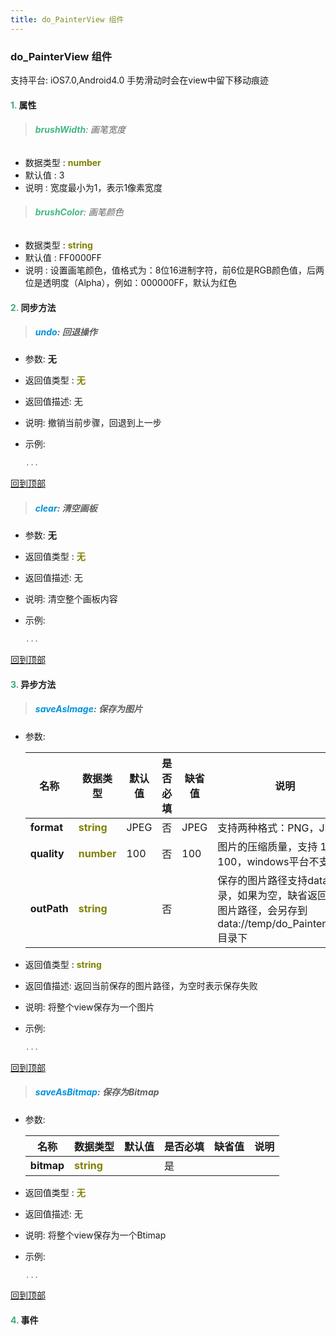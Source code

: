 ```yaml
---
title: do_PainterView 组件
---
```


### do_PainterView 组件

 支持平台: iOS7.0,Android4.0
 手势滑动时会在view中留下移动痕迹

#### <font color ='#40A977'>**1.**</font> 属性

>###### <font color ='#42b983'>**brushWidth**</font>: 画笔宽度

- 数据类型 : <font color ='#808000'>**number**</font>
- 默认值 : 3
- 说明 : 宽度最小为1，表示1像素宽度

>###### <font color ='#42b983'>**brushColor**</font>: 画笔颜色

- 数据类型 : <font color ='#808000'>**string**</font>
- 默认值 : FF0000FF
- 说明 : 设置画笔颜色，值格式为：8位16进制字符，前6位是RGB颜色值，后两位是透明度（Alpha），例如：000000FF，默认为红色

#### <font color ='#40A977'>**2.**</font> 同步方法

>##### <font color ='#0092db'>**undo**</font>: 回退操作

- 参数: **无**
- 返回值类型 : <font color ='#808000'>**无**</font>
- 返回值描述: 无
- 说明: 撤销当前步骤，回退到上一步
- 示例:

  ```javascript
  ...

  ```

[回到顶部](#top)

>##### <font color ='#0092db'>**clear**</font>: 清空画板

- 参数: **无**
- 返回值类型 : <font color ='#808000'>**无**</font>
- 返回值描述: 无
- 说明: 清空整个画板内容
- 示例:

  ```javascript
  ...

  ```

[回到顶部](#top)

#### <font color ='#40A977'>**3.**</font> 异步方法

>##### <font color ='#0092db'>**saveAsImage**</font>: 保存为图片

- 参数:

  名称 | 数据类型 |默认值|是否必填|缺省值|说明
  ---- |-------------  |----------|--------------|--------|------
  **format** |<font color ='#808000'>**string**</font> | JPEG | 否|JPEG|支持两种格式：PNG，JPEG
  **quality** |<font color ='#808000'>**number**</font> | 100 | 否|100|图片的压缩质量，支持 1-100，windows平台不支持
  **outPath** |<font color ='#808000'>**string**</font> |  | 否||保存的图片路径支持data://目录，如果为空，缺省返回唯一图片路径，会另存到data://temp/do_PainterView/目录下
- 返回值类型 : <font color ='#808000'>**string**</font>
- 返回值描述: 返回当前保存的图片路径，为空时表示保存失败
- 说明: 将整个view保存为一个图片
- 示例:

  ```javascript
  ...

  ```

[回到顶部](#top)

>##### <font color ='#0092db'>**saveAsBitmap**</font>: 保存为Bitmap

- 参数:

  名称 | 数据类型 |默认值|是否必填|缺省值|说明
  ---- |-------------  |----------|--------------|--------|------
  **bitmap** |<font color ='#808000'>**string**</font> |  | 是||
- 返回值类型 : <font color ='#808000'>**无**</font>
- 返回值描述: 无
- 说明: 将整个view保存为一个Btimap
- 示例:

  ```javascript
  ...

  ```

[回到顶部](#top)


#### <font color ='#40A977'>**4.**</font> 事件


